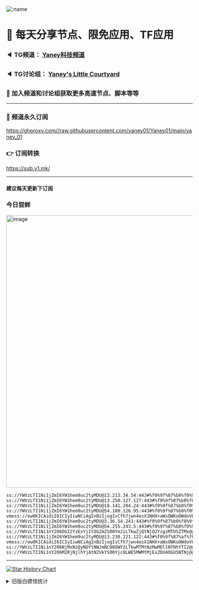    ![:name](https://count.getloli.com/get/@yaney01?theme=gelbooru-h)

# 🚀 每天分享节点、限免应用、TF应用
### 🔈 TG频道： [Yaney科技频道](https://t.me/yaney_01) 
### 🔈 TG讨论组： [Yaney's Little Courtyard](https://t.me/+caB8IkK7JvMzM2I1)
### 🔔 加入频道和讨论组获取更多高速节点、脚本等等  
***
### 🔗  频道永久订阅
   https://ghproxy.com//raw.githubusercontent.com/yaney01/Yaney01/main/yaney_01
### 👉  订阅转换
   https://sub.v1.mk/
***
#### 建议每天更新下订阅
### 今日尝鲜
<img width="736" alt="image" src="https://user-images.githubusercontent.com/53202722/236711245-07b4a460-6b9d-4075-becf-35e1171e1bea.png">


```
ss://YWVzLTI1Ni1jZmI6YW1hem9uc2tyMDU@13.213.34.54:443#%f0%9f%87%b8%f0%9f%87%ac_SG_%e6%96%b0%e5%8a%a0%e5%9d%a1_231
ss://YWVzLTI1Ni1jZmI6YW1hem9uc2tyMDU@13.250.127.127:443#%f0%9f%87%b8%f0%9f%87%ac_SG_%e6%96%b0%e5%8a%a0%e5%9d%a1_232
ss://YWVzLTI1Ni1jZmI6YW1hem9uc2tyMDU@18.141.204.24:443#%f0%9f%87%b8%f0%9f%87%ac_SG_%e6%96%b0%e5%8a%a0%e5%9d%a1_228
ss://YWVzLTI1Ni1jZmI6YW1hem9uc2tyMDU@54.180.126.95:443#%f0%9f%87%b0%f0%9f%87%b7_KR_%e9%9f%a9%e5%9b%bd_223
vmess://ew0KICAidiI6ICIyIiwNCiAgInBzIjogIvCfh7jwn4esX1NHX+aWsOWKoOWdoV82IiwNCiAgImFkZCI6ICJiZXRhLm5vYXJpZXMuZGUiLA0KICAicG9ydCI6ICIyMDgyIiwNCiAgImlkIjogIjY3YzVjZTQ1LTdiNDgtNDczZS1iZjI1LWU0YzgzMGIwZWQyNCIsDQogICJhaWQiOiAiMCIsDQogICJzY3kiOiAiYXV0byIsDQogICJuZXQiOiAid3MiLA0KICAidHlwZSI6ICJub25lIiwNCiAgImhvc3QiOiAiY29udGFiby1qcC13aW4uaWlpby53aWtpIiwNCiAgInBhdGgiOiAiL2FyaWVzP2VkPTIwNDgiLA0KICAidGxzIjogIiIsDQogICJzbmkiOiAiIg0KfQ==
ss://YWVzLTI1Ni1jZmI6YW1hem9uc2tyMDU@3.36.54.241:443#%f0%9f%87%b0%f0%9f%87%b7_KR_%e9%9f%a9%e5%9b%bd_225
ss://YWVzLTI1Ni1jZmI6YW1hem9uc2tyMDU@54.255.243.5:443#%f0%9f%87%b8%f0%9f%87%ac_SG_%e6%96%b0%e5%8a%a0%e5%9d%a1_230
ss://YWVzLTI1Ni1nY206OGI2YzExYjItOGZmZS00YmJiLTkwZjQtNjQ2YzgzMTU5ZTMx@gzyd.jcnode.top:21003#%f0%9f%87%a8%f0%9f%87%b3_CN_%e4%b8%ad%e5%9b%bd_193
ss://YWVzLTI1Ni1jZmI6YW1hem9uc2tyMDU@13.230.221.122:443#%f0%9f%87%af%f0%9f%87%b5_JP_%e6%97%a5%e6%9c%ac_229
vmess://ew0KICAidiI6ICIyIiwNCiAgInBzIjogIvCfh7jwn4esX1NHX+aWsOWKoOWdoV8xOSIsDQogICJhZGQiOiAiYmV0YS5ub2FyaWVzLmRlIiwNCiAgInBvcnQiOiAiODg4MCIsDQogICJpZCI6ICI2N2M1Y2U0NS03YjQ4LTQ3M2UtYmYyNS1lNGM4MzBiMGVkMjQiLA0KICAiYWlkIjogIjAiLA0KICAic2N5IjogImF1dG8iLA0KICAibmV0IjogIndzIiwNCiAgInR5cGUiOiAibm9uZSIsDQogICJob3N0IjogIm92aC5paWlvLndpa2kiLA0KICAicGF0aCI6ICIvYXJpZXM/ZWQ9MjA0OCIsDQogICJ0bHMiOiAiIiwNCiAgInNuaSI6ICIiDQp9
ss://YWVzLTI1Ni1nY206NjMxNzQyNDYtNWJmNC00OWY2LTkwMTMtNzMwMDllNTNhYTI2@gzyd02.jcnode.top:49000#%f0%9f%87%a8%f0%9f%87%b3_CN_%e4%b8%ad%e5%9b%bd_192
ss://YWVzLTI1Ni1nY206M2RjNjlhYjAtN2VkYS00Yjc0LWE5MWMtMjExZDU4OGU5NTNj@gzdx.jcnode.top:49001#%f0%9f%87%a8%f0%9f%87%b3_CN_%e4%b8%ad%e5%9b%bd_199

```

***
   [![Star History Chart](https://api.star-history.com/svg?repos=yaney01/Yaney01&type=Date)](https://star-history.com/#yaney01/Yaney01&Date)
<details>
     <summary>旧版白嫖怪统计</summary>
   <p align="left"> 
  <img src="https://profile-counter.glitch.me/yaney01/count.svg" />
</p>
   </details>
